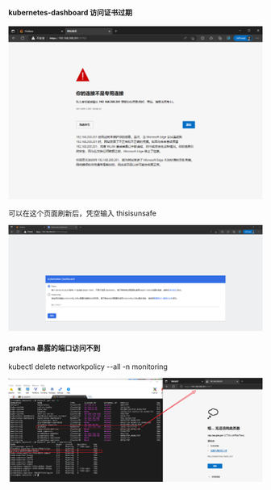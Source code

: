 #### kubernetes-dashboard 访问证书过期

![image-20230313195016043](images/image-20230313195016043.png)

可以在这个页面刷新后，凭空输入 thisisunsafe

![image-20230313195001005](images/image-20230313195001005.png)



#### grafana 暴露的端口访问不到

 kubectl delete networkpolicy --all -n monitoring

![image-20230313195119600](images/image-20230313195119600.png)